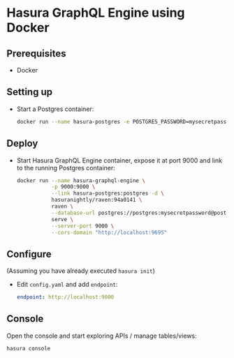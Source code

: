 # Hasura GraphQL Engine using Docker

## Prerequisites

- Docker

## Setting up

- Start a Postgres container:
  ```bash
  docker run --name hasura-postgres -e POSTGRES_PASSWORD=mysecretpassword -d postgres
  ```

## Deploy

- Start Hasura GraphQL Engine container, expose it at port 9000 and link to the running Postgres container:
  ```bash
  docker run --name hasura-graphql-engine \
             -p 9000:9000 \
             --link hasura-postgres:postgres -d \
             hasuranightly/raven:94a0141 \
             raven \
             --database-url postgres://postgres:mysecretpassword@postgres:5432/postgres \
             serve \
             --server-port 9000 \
             --cors-domain "http://localhost:9695"
  ```

## Configure

(Assuming you have already executed `hasura init`)

- Edit `config.yaml` and add `endpoint`:
  ```yaml
  endpoint: http://localhost:9000
  ```

## Console

Open the console and start exploring APIs / manage tables/views:
```bash
hasura console
```
